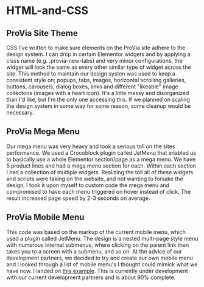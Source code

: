 # HTML-and-CSS

<h2>ProVia Site Theme</h2>
CSS I've written to make sure elements on the ProVia site adhere to the design system. I can drop in certain Elementor widgets and by applying a class name (e.g. .provia-new-tabs) and very minor configurations, the widget will look the same as every other similar type of widget across the site. This method to maintain our design systen was used to keep a consistent style on; popups, tabs, images, horizontal scrolling galleries, buttons, carousels, dialog boxes, links and different "likeable" image collectons (images with a heart icon). It's a little messy and disorganized than I'd like, but I'm the only one accessing this. If we planned on scaling the design system in some way for some reason, some cleanup would be necessary. 

<h2>ProVia Mega Menu</h2>
Our mega menu was very heavy and took a serious toll on the sites performance. We used a Crocoblock plugin called JetMenu that enabled us to basically use a whole Elementor section/page as a mega menu. We have 5 product lines and had a mega menu section for each. Within each section I had a collection of multiple widgets. Realizing the toll all of these widgets and scripts were taking on the website, and not wanting to forsake the design, I took it upon myself to custom code the mega menu and compromised to have each menu triggered on hover instead of click. The result increased page speed by 2-3 seconds on average. 

<h2>ProVia Mobile Menu</h2>
This code was based on the markup of the current mobile menu, which used a plugin called JetMenu. The design is a nested multi-page style menu with numerous internal submenus, where clicking on the parent link then takes you to a screen with a submenu, and so on. At the advice of our development partners, we decided to try and create our own mobile menu and I looked through a list of mobile menu's I thought could mimick what we have now. I landed on <a href="https://www.jqueryscript.net/demo/Multi-Level-Sidebar-Menu-HC-MobileNav/">this example</a>. This is currently under development with our current development partners and is about 90% complete. 
